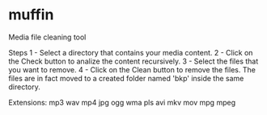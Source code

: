 # muffin
Media file cleaning tool 

Steps
1 - Select a directory that contains your media content.
2 - Click on the Check button to analize the content recursively.
3 - Select the files that you want to remove.
4 - Click on the Clean button to remove the files. The files are in fact moved to a created folder named 'bkp' inside the same directory.

Extensions: mp3 wav mp4 jpg ogg wma pls avi mkv mov mpg mpeg
